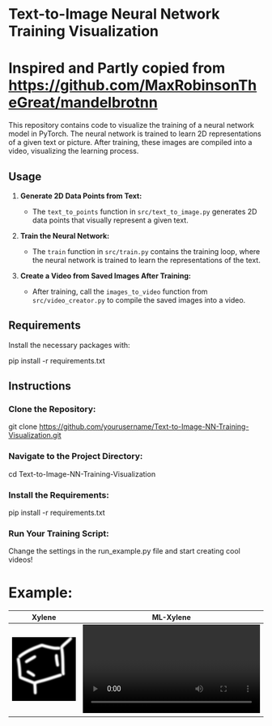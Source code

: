 # Text-to-Image Neural Network Training Visualization

# Inspired and Partly copied from https://github.com/MaxRobinsonTheGreat/mandelbrotnn

This repository contains code to visualize the training of a neural network model in PyTorch. 
The neural network is trained to learn 2D representations of a given text or picture.
After training, these images are compiled into a video, visualizing the learning process.

## Usage

1. **Generate 2D Data Points from Text:**
   - The `text_to_points` function in `src/text_to_image.py` generates 2D data points that visually represent a given text.
   
2. **Train the Neural Network:**
   - The `train` function in `src/train.py` contains the training loop, where the neural network is trained to learn the representations of the text.
   
3. **Create a Video from Saved Images After Training:**
   - After training, call the `images_to_video` function from `src/video_creator.py` to compile the saved images into a video.

## Requirements

Install the necessary packages with:

pip install -r requirements.txt

## Instructions

### Clone the Repository:
git clone https://github.com/yourusername/Text-to-Image-NN-Training-Visualization.git
### Navigate to the Project Directory:
cd Text-to-Image-NN-Training-Visualization
### Install the Requirements:
pip install -r requirements.txt
### Run Your Training Script:
Change the settings in the run_example.py file and start creating cool videos!


# Example:

Xylene | ML-Xylene
:-: | :-:
<img src="examples/Aromatic.png" width="350" title="Xylene"> | <video src='videos/Aromatic.mp4' width=350/>
